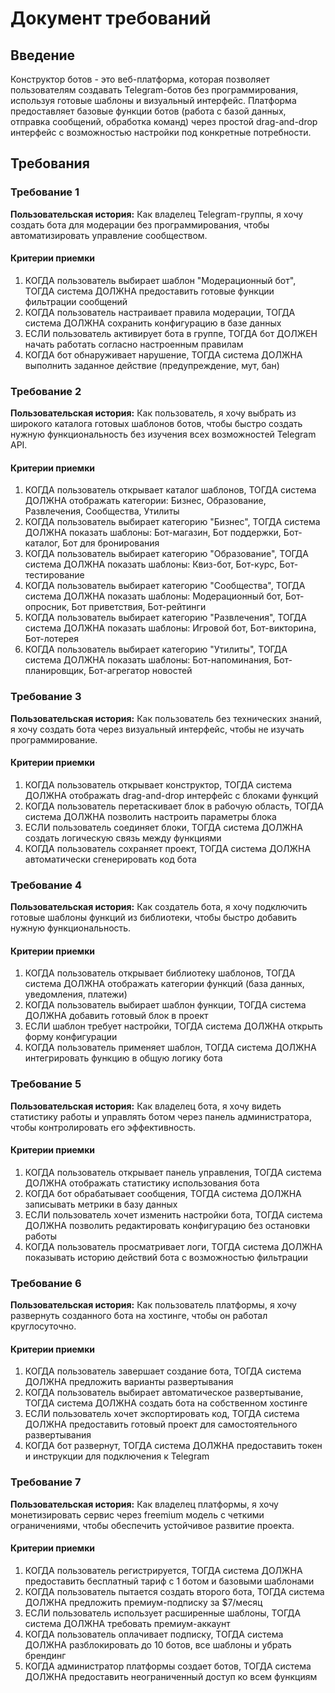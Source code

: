# Документ требований

## Введение

Конструктор ботов - это веб-платформа, которая позволяет пользователям создавать Telegram-ботов без программирования, используя готовые шаблоны и визуальный интерфейс. Платформа предоставляет базовые функции ботов (работа с базой данных, отправка сообщений, обработка команд) через простой drag-and-drop интерфейс с возможностью настройки под конкретные потребности.

## Требования

### Требование 1

**Пользовательская история:** Как владелец Telegram-группы, я хочу создать бота для модерации без программирования, чтобы автоматизировать управление сообществом.

#### Критерии приемки

1. КОГДА пользователь выбирает шаблон "Модерационный бот", ТОГДА система ДОЛЖНА предоставить готовые функции фильтрации сообщений
2. КОГДА пользователь настраивает правила модерации, ТОГДА система ДОЛЖНА сохранить конфигурацию в базе данных
3. ЕСЛИ пользователь активирует бота в группе, ТОГДА бот ДОЛЖЕН начать работать согласно настроенным правилам
4. КОГДА бот обнаруживает нарушение, ТОГДА система ДОЛЖНА выполнить заданное действие (предупреждение, мут, бан)

### Требование 2

**Пользовательская история:** Как пользователь, я хочу выбрать из широкого каталога готовых шаблонов ботов, чтобы быстро создать нужную функциональность без изучения всех возможностей Telegram API.

#### Критерии приемки

1. КОГДА пользователь открывает каталог шаблонов, ТОГДА система ДОЛЖНА отображать категории: Бизнес, Образование, Развлечения, Сообщества, Утилиты
2. КОГДА пользователь выбирает категорию "Бизнес", ТОГДА система ДОЛЖНА показать шаблоны: Бот-магазин, Бот поддержки, Бот-каталог, Бот для бронирования
3. КОГДА пользователь выбирает категорию "Образование", ТОГДА система ДОЛЖНА показать шаблоны: Квиз-бот, Бот-курс, Бот-тестирование
4. КОГДА пользователь выбирает категорию "Сообщества", ТОГДА система ДОЛЖНА показать шаблоны: Модерационный бот, Бот-опросник, Бот приветствия, Бот-рейтинги
5. КОГДА пользователь выбирает категорию "Развлечения", ТОГДА система ДОЛЖНА показать шаблоны: Игровой бот, Бот-викторина, Бот-лотерея
6. КОГДА пользователь выбирает категорию "Утилиты", ТОГДА система ДОЛЖНА показать шаблоны: Бот-напоминания, Бот-планировщик, Бот-агрегатор новостей

### Требование 3

**Пользовательская история:** Как пользователь без технических знаний, я хочу создать бота через визуальный интерфейс, чтобы не изучать программирование.

#### Критерии приемки

1. КОГДА пользователь открывает конструктор, ТОГДА система ДОЛЖНА отображать drag-and-drop интерфейс с блоками функций
2. КОГДА пользователь перетаскивает блок в рабочую область, ТОГДА система ДОЛЖНА позволить настроить параметры блока
3. ЕСЛИ пользователь соединяет блоки, ТОГДА система ДОЛЖНА создать логическую связь между функциями
4. КОГДА пользователь сохраняет проект, ТОГДА система ДОЛЖНА автоматически сгенерировать код бота

### Требование 4

**Пользовательская история:** Как создатель бота, я хочу подключить готовые шаблоны функций из библиотеки, чтобы быстро добавить нужную функциональность.

#### Критерии приемки

1. КОГДА пользователь открывает библиотеку шаблонов, ТОГДА система ДОЛЖНА отображать категории функций (база данных, уведомления, платежи)
2. КОГДА пользователь выбирает шаблон функции, ТОГДА система ДОЛЖНА добавить готовый блок в проект
3. ЕСЛИ шаблон требует настройки, ТОГДА система ДОЛЖНА открыть форму конфигурации
4. КОГДА пользователь применяет шаблон, ТОГДА система ДОЛЖНА интегрировать функцию в общую логику бота

### Требование 5

**Пользовательская история:** Как владелец бота, я хочу видеть статистику работы и управлять ботом через панель администратора, чтобы контролировать его эффективность.

#### Критерии приемки

1. КОГДА пользователь открывает панель управления, ТОГДА система ДОЛЖНА отображать статистику использования бота
2. КОГДА бот обрабатывает сообщения, ТОГДА система ДОЛЖНА записывать метрики в базу данных
3. ЕСЛИ пользователь хочет изменить настройки бота, ТОГДА система ДОЛЖНА позволить редактировать конфигурацию без остановки работы
4. КОГДА пользователь просматривает логи, ТОГДА система ДОЛЖНА показывать историю действий бота с возможностью фильтрации

### Требование 6

**Пользовательская история:** Как пользователь платформы, я хочу развернуть созданного бота на хостинге, чтобы он работал круглосуточно.

#### Критерии приемки

1. КОГДА пользователь завершает создание бота, ТОГДА система ДОЛЖНА предложить варианты развертывания
2. КОГДА пользователь выбирает автоматическое развертывание, ТОГДА система ДОЛЖНА создать бота на собственном хостинге
3. ЕСЛИ пользователь хочет экспортировать код, ТОГДА система ДОЛЖНА предоставить готовый проект для самостоятельного развертывания
4. КОГДА бот развернут, ТОГДА система ДОЛЖНА предоставить токен и инструкции для подключения к Telegram

### Требование 7

**Пользовательская история:** Как владелец платформы, я хочу монетизировать сервис через freemium модель с четкими ограничениями, чтобы обеспечить устойчивое развитие проекта.

#### Критерии приемки

1. КОГДА пользователь регистрируется, ТОГДА система ДОЛЖНА предоставить бесплатный тариф с 1 ботом и базовыми шаблонами
2. КОГДА пользователь пытается создать второго бота, ТОГДА система ДОЛЖНА предложить премиум-подписку за $7/месяц
3. ЕСЛИ пользователь использует расширенные шаблоны, ТОГДА система ДОЛЖНА требовать премиум-аккаунт
4. КОГДА пользователь оплачивает подписку, ТОГДА система ДОЛЖНА разблокировать до 10 ботов, все шаблоны и убрать брендинг
5. КОГДА администратор платформы создает ботов, ТОГДА система ДОЛЖНА предоставить неограниченный доступ ко всем функциям